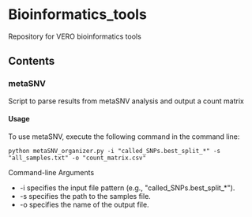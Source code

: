 # Bioinformatics_tools
Repository for VERO bioinformatics tools


## Contents
### metaSNV
Script to parse results from metaSNV analysis and output a count matrix

#### Usage
To use metaSNV, execute the following command in the command line:

`python metaSNV_organizer.py -i "called_SNPs.best_split_*" -s "all_samples.txt" -o "count_matrix.csv"`

Command-line Arguments
* -i specifies the input file pattern (e.g., "called_SNPs.best_split_*").
* -s specifies the path to the samples file.
* -o specifies the name of the output file.
